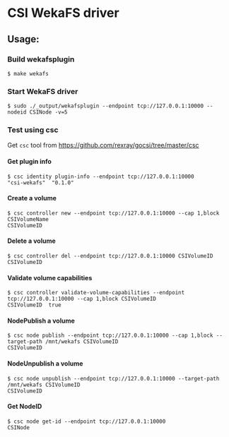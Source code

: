 # CSI WekaFS driver

## Usage:

### Build wekafsplugin
```
$ make wekafs
```

### Start WekaFS driver
```
$ sudo ./_output/wekafsplugin --endpoint tcp://127.0.0.1:10000 --nodeid CSINode -v=5
```

### Test using csc
Get ```csc``` tool from https://github.com/rexray/gocsi/tree/master/csc

#### Get plugin info
```
$ csc identity plugin-info --endpoint tcp://127.0.0.1:10000
"csi-wekafs"  "0.1.0"
```

#### Create a volume
```
$ csc controller new --endpoint tcp://127.0.0.1:10000 --cap 1,block CSIVolumeName
CSIVolumeID
```

#### Delete a volume
```
$ csc controller del --endpoint tcp://127.0.0.1:10000 CSIVolumeID
CSIVolumeID
```

#### Validate volume capabilities
```
$ csc controller validate-volume-capabilities --endpoint tcp://127.0.0.1:10000 --cap 1,block CSIVolumeID
CSIVolumeID  true
```

#### NodePublish a volume
```
$ csc node publish --endpoint tcp://127.0.0.1:10000 --cap 1,block --target-path /mnt/wekafs CSIVolumeID
CSIVolumeID
```

#### NodeUnpublish a volume
```
$ csc node unpublish --endpoint tcp://127.0.0.1:10000 --target-path /mnt/wekafs CSIVolumeID
CSIVolumeID
```

#### Get NodeID
```
$ csc node get-id --endpoint tcp://127.0.0.1:10000
CSINode
```
